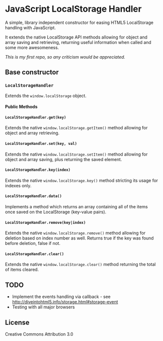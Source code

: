 JavaScript LocalStorage Handler
===========================

A simple, library independent constructor for easing HTML5 LocalStorage handling with JavaScript.

It extends the native LocalStorage API methods allowing for object and array saving and retrieving, returning useful information when called and some more awesomeness.

*This is my first repo, so any criticism would be appreciated.*

## Base constructor

### `LocalStorageHandler`
Extends the `window.localStorage` object.

#### Public Methods

#### `LocalStorageHandler.get(key)`

Extends the native `window.localStorage.getItem()` method allowing for object and array retrieving.

#### `LocalStorageHandler.set(key, val)`

Extends the native `window.localStorage.setItem()` method allowing for object and array saving, plus returning the saved element.

#### `LocalStorageHandler.key(index)`

Extends the native `window.localStorage.key()` method stricting its usage for indexes only.

#### `LocalStorageHandler.data()`

Implements a method which returns an array containing all of the items once saved on the LocalStorage (key-value pairs).

#### `LocalStorageHandler.remove(key|index)`

Extends the native `window.localStorage.remove()` method allowing for deletion based on index number as well. Returns true if the key was found before deletion, false if not.

#### `LocalStorageHandler.clear()`

Extends the native `window.localStorage.clear()` method returning the total of items cleared.

## TODO

* Implement the events handling via callback - see http://diveintohtml5.info/storage.html#storage-event
* Testing with all major browsers

## License

Creative Commons Attribution 3.0
